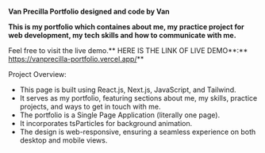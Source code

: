 **Van Precilla Portfolio designed and code by Van**

**This is my portfolio which containes about me, my practice project for web development, my tech skills and how to communicate with me.**

Feel free to visit the live demo.** HERE IS THE LINK OF LIVE DEMO**:** https://vanprecilla-portfolio.vercel.app/**

Project Overview:

- This page is built using React.js, Next.js, JavaScript, and Tailwind.
- It serves as my portfolio, featuring sections about me, my skills, practice projects, and ways to get in touch with me.
- The portfolio is a Single Page Application (literally one page).
- It incorporates tsParticles for background animation.
- The design is web-responsive, ensuring a seamless experience on both desktop and mobile views.